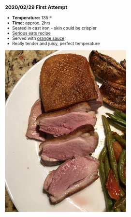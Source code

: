 ### 2020/02/29 First Attempt

- **Temperature:** 135 F
- **Time:** approx. 2hrs
- Seared in cast iron - skin could be crispier
- [Serious eats recipe](https://www.seriouseats.com/recipes/2010/09/sous-vide-101-duck-breast-recipe.html)
- Served with [orange sauce](https://www.epicurious.com/recipes/food/views/duck-a-lorange-233535)
- Really tender and juicy, perfect temperature

<img src="./20200229_duck.jpg" width="400">

